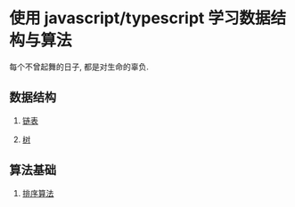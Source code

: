 # 使用 javascript/typescript 学习数据结构与算法

每个不曾起舞的日子, 都是对生命的辜负.

## 数据结构

1. [链表](./src/LinkedList/README.md)

2. [树](./src/Tree/README.md)

## 算法基础

1. [排序算法](./src/sort/README.md)
